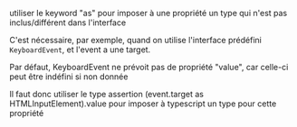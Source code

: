 utiliser le keyword "as" pour imposer à une propriété un type qui n'est pas inclus/différent dans l'interface


C'est nécessaire, par exemple, quand on utilise l'interface prédéfini `KeyboardEvent`, et l'event a une target. 


Par défaut, KeyboardEvent ne prévoit pas de propriété "value", car celle-ci peut être indéfini si non donnée


Il faut donc utiliser le type assertion (event.target as HTMLInputElement).value pour imposer à typescript un type pour cette propriété

